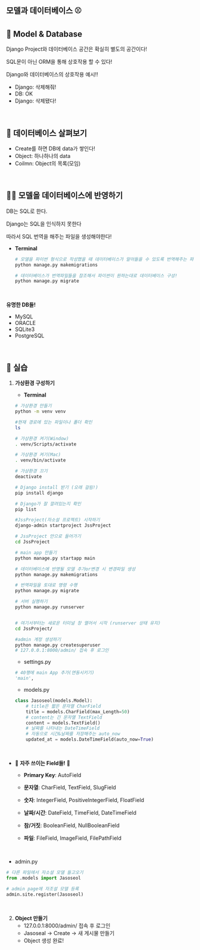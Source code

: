## 모델과 데이터베이스 :baseball:

## :memo: Model & Database

Django Project와 데이터베이스 공간은 확실히 별도의 공간이다!

SQL문이 아닌 ORM을 통해 상호작용 할 수 있다!

Django와 데이터베이스의 상호작용 예시!!

* Django: 삭제해줘!
* DB: OK
* Django: 삭제됐다!

​         

## :eyes: 데이터베이스 살펴보기

* Create를 하면 DB에 data가 쌓인다!
* Object: 하나하나의 data
* Coilmn: Object의 목록(모임)

​         

## :biking_man: 모델을 데이터베이스에 반영하기

DB는 SQL로 한다.

Django는 SQL을 인식하지 못한다

따라서 SQL 번역을 해주는 파일을 생성해야한다!

* **Terminal**

  ``````bash
  # 모델을 파이썬 형식으로 작성했을 때 데이터베이스가 알아들을 수 있도록 번역해주는 파일 생성
  python manage.py makemigrations
  
  # 데이터베이스가 번역파일들을 참조해서 파이썬이 원하는대로 데이터베이스 구성!
  python manage.py migrate
  ``````

​      

**유명한 DB들!**

* MySQL
* ORACLE
* SQLite3
* PostgreSQL

​            

## :construction_worker: 실습

1. **가상환경 구성하기**

   * **Terminal**

   ``````bash
   # 가상환경 만들기
   python -m venv venv
   
   #현재 경로에 있는 파일이나 폴더 확인
   ls
   
   # 가상환경 켜기(Window)
   . venv/Scripts/activate
   
   # 가상환경 켜기(Mac)
   . venv/bin/activate
   
   # 가상환경 끄기
   deactivate
   
   # Django install 받기 (오래 걸림!)
   pip install django
   
   # Django가 잘 깔려있는지 확인
   pip list
   
   #JssProject(자소설 프로젝트) 시작하기
   django-admin startproject JssProject
   
   # JssProject 안으로 들어가기
   cd JssProject
   
   # main app 만들기
   python manage.py startapp main
   
   # 데이터베이스에 반영될 모델 추가or변경 시 변경파일 생성
   python manage.py makemigrations
   
   # 번역파일을 토대로 명령 수행
   python manage.py migrate
   
   # 서버 실행하기
   python manage.py runserver
   
   
   # 여기서부터는 새로운 터미널 창 열어서 시작 (runserver 상태 유지)
   cd JssProject/
   
   #admin 계정 생성하기
   python manage.py createsuperuser
   # 127.0.0.1:8000/admin/ 접속 후 로그인
   ``````

   * settings.py

   ``````python
   # 40행에 main App 추가(연동시키기)
   'main',
   ``````

   * models.py

   ``````python
   class Jasoseol(models.Model):
       # title은 짧은 문자열 CharField
       title = models.CharField(max_Length=50)
       # content는 긴 문자열 TextField
       content = models.TextField()
       # 날짜를 나타내는 DateTimeField
       # 자동으로 시간&날짜를 저장해주는 auto_now
       updated_at = models.DateTimeField(auto_now=True)
   ``````

   ​           

* :raising_hand: **자주 쓰이는 Field들!** :raising_hand:
  * **Primary Key**: AutoField

  * **문자열**: CharField, TextField, SlugField

  * **숫자**: IntegerField, PositivelntegerField, FloatField

  * **날짜/시간**: DateField, TimeField, DateTimeField

  * **참/거짓**: BooleanField, NullBooleanField

  * **파일**: FileField, ImageField, FilePathField

  ​         

*  admin.py

``````python
# 다른 파일에서 자소설 모델 들고오기
from .models import Jasoseol

# admin page에 자조설 모델 등록
admin.site.register(Jasoseol)
``````

​         

2. **Object 만들기**
   * 127.0.0.1:8000/admin/ 접속 후 로그인
   * Jasoseal → Create → 새 게시물 만들기
   * Object 생성 완료!

